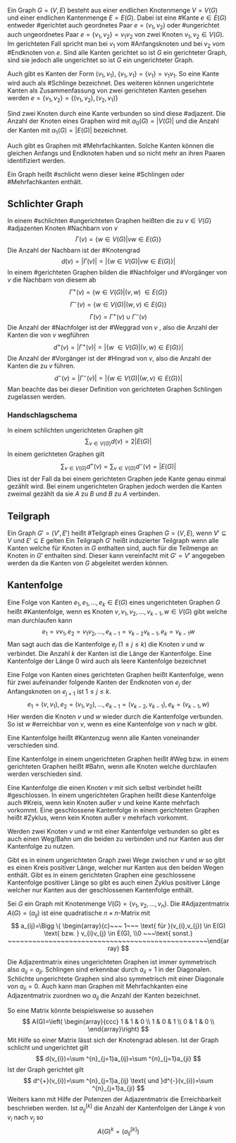 Ein Graph $G=(V,E)$ besteht aus einer endlichen Knotenmenge $V = V(G)$ und einer endlichen Kantenmenge $E=E(G)$. Dabei ist eine #Kante $e\in E(G)$ entweder #gerichtet auch geordnetes Paar $e=(v_{1},v_{2})$ oder #ungerichtet auch ungeordnetes Paar $e=\{ v_{1},v_{2} \}=v_{1}v_{2}$ von zwei Knoten $v_{1},v_{2} \in V(G)$. Im gerichteten Fall spricht man bei $v_{1}$ vom #Anfangsknoten und bei $v_{2}$ vom #Endknoten von $e$. Sind alle Kanten gerichtet so ist $G$ ein gerichteter Graph, sind sie jedoch alle ungerichtet so ist $G$ ein ungerichteter Graph.

Auch gibt es Kanten der Form $(v_{1},v_{1})$, $\{ v_{1},v_{1} \}=\{ v_{1} \}=v_{1}v_{1}$. So eine Kante wird auch als #Schlinge bezeichnet. Des weiteren können ungerichtete Kanten als Zusammenfassung von zwei gerichteten Kanten gesehen werden $e = \{ v_{1},v_{2} \}=\{ (v_{1},v_{2}),(v_{2},v_{1}) \}$

Sind zwei Knoten durch eine Kante verbunden so sind diese #adjazent. Die Anzahl der Knoten eines  Graphen wird mit $\alpha_{0}(G)=|V(G)|$ und die Anzahl der Kanten mit $\alpha_{1}(G)=|E(G)|$ bezeichnet. 

Auch gibt es Graphen mit #Mehrfachkanten. Solche Kanten können die gleichen Anfangs und Endknoten haben und so nicht mehr an ihren Paaren identifiziert werden. 

Ein Graph heißt #schlicht wenn dieser keine #Schlingen oder #Mehrfachkanten enthält.

## Schlichter Graph
In einem #schlichten #ungerichteten Graphen heißten die zu $v\in V(G)$ #adjazenten Knoten #Nachbarn von $v$
$$
\Gamma(v)=\{ w\in V(G)| vw \in E(G) \}
$$
Die Anzahl der Nachbarn ist der #Knotengrad
$$
d(v)=|\Gamma(v)|=|\{ w\in  V(G) | vw \in E(G) \}|
$$
In einem #gerichteten Graphen bilden die #Nachfolger und #Vorgänger von $v$ die Nachbarn von diesem ab
$$
\Gamma^{+}(v)=\{ w\in V(G) | (v,w) \ \in E(G) \}
$$
$$
\Gamma^{-}(v)=\{ w\in V(G) | (w,v) \in E(G) \}
$$
$$
\Gamma(v) = \Gamma^{+}(v) \cup \Gamma^{-}(v)
$$
Die Anzahl der #Nachfolger ist der #Weggrad von $v$ , also die Anzahl der Kanten die von $v$ wegführen
$$
d^{+}(v)=|\Gamma^{+}(v)|=|\{ w \ \in V(G)  | (v,w) \in E(G )\}|
$$
Die Anzahl der #Vorgänger ist der #Hingrad von $v$, also die Anzahl der Kanten die zu $v$ führen.
$$
d^{-}(v)=|\Gamma^{-}(v)|=|\{ w \in V(G) | (w,v) \in E(G) \}|
$$
Man beachte das bei dieser Definition von gerichteten Graphen Schlingen zugelassen werden.
### Handschlagschema
In einem schlichten ungerichteten Graphen gilt
$$
\sum_{v \in V(G)} d(v) = 2|E(G)|
$$
In einem gerichteten Graphen gilt
$$
\sum_{v \in V(G)}d^{+}(v)=\sum_{v\in V(G)}d^{-}(v)=|E(G)|
$$
Dies ist der Fall da bei einem gerichteten Graphen jede Kante genau einmal gezählt wird. Bei einem ungerichteten Graphen jedoch werden die Kanten zweimal gezählt da sie $A$ zu $B$ und $B$ zu $A$ verbinden.

## Teilgraph
Ein Graph $G' = (V',E')$ heißt #Teilgraph eines Graphen $G=(V,E)$, wenn $V' \subseteq V$ und $E' \subseteq E$ gelten
Ein Teilgraph $G'$ heißt induzierter Teilgraph wenn alle Kanten welche für Knoten in $G$ enthalten sind, auch für die Teilmenge an Knoten in $G'$ enthalten sind. Dieser kann vereinfacht mit $G'=V'$ angegeben werden da die Kanten von $G$ abgeleitet werden können.

## Kantenfolge
Eine Folge von Kanten $e_{1},e_{1},\dots,e_{k} \in E(G)$ eines ungerichteten Graphen $G$ heißt #Kantenfolge, wenn es Knoten $v,v_{1},v_{2},\dots,v_{k-1},w \in V(G)$ gibt welche man durchlaufen kann
$$
e_{1}=vv_{1},e_{2}=v_{1}v_{2},\dots,e_{k-1}=v_{k-2}v_{k-1},e_{k}=v_{k-1}w
$$
Man sagt auch das die Kantenfolge $e_{j}~(1\leq j\leq k)$ die Knoten $v$ und $w$ verbindet. Die Anzahl $k$ der Kanten ist die Länge der Kantenfolge. Eine Kantenfolge der Länge $0$ wird auch als leere Kantenfolge bezeichnet

Eine Folge von Kanten eines gerichteten Graphen heißt Kantenfolge, wenn für zwei aufeinander folgende Kanten der Endknoten von $e_{j}$ der Anfangsknoten on $e_{j+1}$ ist $1\leq j\leq k$.
$$
e_{1}=(v,v_{1}),e_{2}=(v_{1},v_{2}),\dots,e_{k-1}=(v_{k-2},v_{k-1}),e_{k}=(v_{k-1},w)
$$
Hier werden die Knoten $v$ und $w$ wieder durch die Kantenfolge verbunden. So ist $w$ #erreichbar von $v$, wenn es eine Kantenfolge von $v$ nach $w$ gibt.

Eine Kantenfolge heißt #Kantenzug wenn alle Kanten voneinander verschieden sind.

Eine Kantenfolge in einem ungerichteten Graphen heißt #Weg bzw. in einem gerichteten Graphen heißt #Bahn, wenn alle Knoten welche durchlaufen werden verschieden sind.

Eine Kantenfolge die einen Knoten $v$ mit sich selbst verbindet heißt #geschlossen. In einem ungerichteten Graphen heißt diese Kantenfolge auch #Kreis, wenn kein Knoten außer $v$ und keine Kante mehrfach vorkommt.
Eine geschlossene Kantenfolge in einem gerichteten Graphen heißt #Zyklus, wenn kein Knoten außer $v$ mehrfach vorkommt.

Werden zwei Knoten $v$ und $w$ mit einer Kantenfolge verbunden so gibt es auch einen Weg/Bahn um die beiden zu verbinden und nur Kanten aus der Kantenfolge zu nutzen.

Gibt es in einem ungerichteten Graph zwei Wege zwischen $v$ und $w$ so gibt es einen Kreis positiver Länge, welcher nur Kanten aus den beiden Wegen enthält.
Gibt es in einem gerichteten Graphen eine geschlossene Kantenfolge positiver Länge so gibt es auch einen Zyklus positiver Länge welcher nur Kanten aus der geschlossenen Kantenfolge enthält.

Sei $G$ ein Graph mit Knotenmenge $V(G)=\{ v_{1},v_{2},\dots,v_{n} \}$. Die #Adjazentmatrix $A(G)=(a_{ij})$ ist eine quadratische $n \times n$-Matrix mit
$$
a_{ij}=\Bigg \{ \begin{array}{c}~~~ 1~~~ \text{ für }(v_{i},v_{j}) \in E(G) \text{ bzw. } v_{i}v_{j} \in E(G), \\0 ~~~\text{ sonst.} ~~~~~~~~~~~~~~~~~~~~~~~~~~~~~~~~~~~~~~~~~~~~~~~~~\end{array}
$$

Die Adjazentmatrix eines ungerichteten Graphen ist immer symmetrisch also $a_{ij}=a_{ji}$.
Schlingen sind erkennbar durch $a_{ii}=1$ in der Diagonalen. Schlichte ungerichtete Graphen sind also symmetrisch mit einer Diagonale von $a_{ii}=0$. Auch kann man Graphen mit Mehrfachkanten eine Adjazentmatrix zuordnen wo $a_{ij}$ die Anzahl der Kanten bezeichnet.

So eine Matrix könnte beispielsweise so aussehen
$$
A(G)=\left( \begin{array}{ccc} 1 & 1 & 0 \\ 1 & 0 & 1 \\ 0 & 1 & 0 \\ \end{array}\right)
$$
Mit Hilfe so einer Matrix lässt sich der Knotengrad ablesen. Ist der Graph schlicht und ungerichtet gilt
$$
d(v_{i})=\sum ^{n}_{j=1}a_{ij}=\sum ^{n}_{j=1}a_{ji}
$$
Ist der Graph gerichtet gilt 
$$
d^{+}(v_{i})=\sum ^{n}_{j=1}a_{ij} \text{ und }d^{-}(v_{i})=\sum ^{n}_{j=1}a_{ji}
$$
Weiters kann mit Hilfe der Potenzen der Adjazentmatrix die Erreichbarkeit beschrieben werden. Ist $a_{ij}^{[k]}$ die Anzahl der Kantenfolgen der Länge $k$ von $v_{i}$ nach $v_{j}$ so
$$
A(G)^{k}=(a_{ij}^{[k]})
$$
